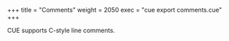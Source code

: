 +++
title = "Comments"
weight = 2050
exec = "cue export comments.cue"
+++

CUE supports C-style line comments.

